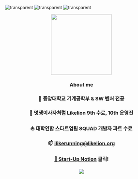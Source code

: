 <!-- ![transparent](https://capsule-render.vercel.app/api?type=transparent&fontColor=7fe8ff&text=비전을%20품은%20SW%20ENGINEER,%20김명준입니다!&height=150&fontSize=40&desc=몰입으로%20에너지를%20얻는다&descAlignY=20&descAlign=19) -->

<!-- ![transparent](https://capsule-render.vercel.app/api?type=transparent&fontColor=7fe8ff&text=비전을%20품은%20SW%20ENGINEER,&height=80&fontSize=30&desc=몰입으로%20에너지를%20얻는다) -->


![transparent](https://capsule-render.vercel.app/api?type=transparent&fontColor=7fe8ff&text=몰입으로%20에너지를%20얻는다&height=25&fontSize=15)
![transparent](https://capsule-render.vercel.app/api?type=transparent&fontColor=7fe8ff&text=비전을%20품은%20SW%20ENGINEER,&height=50&fontSize=30)
![transparent](https://capsule-render.vercel.app/api?type=transparent&fontColor=7fe8ff&text=김명준입니다!&height=50&fontSize=40)



<div align=center>
  <img  style="width:200px;" src ="https://user-images.githubusercontent.com/82504981/160657475-ff847571-08eb-407b-8de6-51dd4c5b0b7c.png" />
  <br>
  
  ### About me
  
  ### 📖 중앙대학교 기계공학부 & SW 벤처 전공
  ### 🦁 멋쟁이사자처럼 Likelion 9th 수료, 10th 운영진
  ### ⛵ 대학연합 스타트업팀 SQUAD 개발자 파트 수료
  ### 📫 ilikerunning@likelion.org
  ### <a href="https://url.kr/xhb6mn" target="_blank">📒 Start-Up Notion</a> 클릭!
  ### <a href="http://solved.ac/ilikerunning"><img src="http://mazassumnida.wtf/api/mini/generate_badge?boj=ilikerunning"/></a>

</div>
